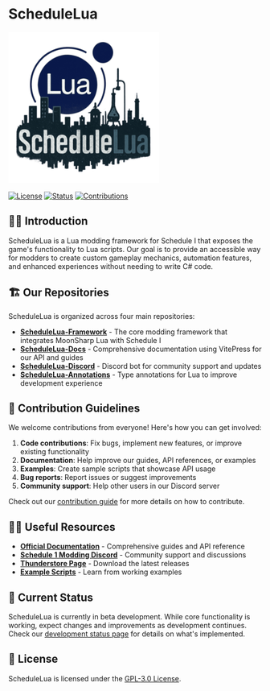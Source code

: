 # ScheduleLua

<img src="https://raw.githubusercontent.com/ScheduleLua/ScheduleLua-Framework/main/logo.png" alt="ScheduleLua Logo" width="300">

[![License](https://img.shields.io/badge/license-GPL--3.0-blue.svg)](https://github.com/ScheduleLua/ScheduleLua-Framework/blob/main/LICENSE)
[![Status](https://img.shields.io/badge/status-beta-orange.svg)](https://schedulelua.github.io/ScheduleLua-Docs/guide/development-status.html)
[![Contributions](https://img.shields.io/badge/contributions-welcome-brightgreen.svg)](https://schedulelua.github.io/ScheduleLua-Docs/guide/contributing.html)

## 🙋‍♀️ Introduction

ScheduleLua is a Lua modding framework for Schedule I that exposes the game's functionality to Lua scripts. Our goal is to provide an accessible way for modders to create custom gameplay mechanics, automation features, and enhanced experiences without needing to write C# code.

## 🏗️ Our Repositories

ScheduleLua is organized across four main repositories:

- **[ScheduleLua-Framework](https://github.com/ScheduleLua/ScheduleLua-Framework)** - The core modding framework that integrates MoonSharp Lua with Schedule I
- **[ScheduleLua-Docs](https://github.com/ScheduleLua/ScheduleLua-Docs)** - Comprehensive documentation using VitePress for our API and guides
- **[ScheduleLua-Discord](https://github.com/ScheduleLua/ScheduleLua-Discord)** - Discord bot for community support and updates
- **[ScheduleLua-Annotations](https://github.com/ScheduleLua/ScheduleLua-Annotations)** - Type annotations for Lua to improve development experience

## 🌈 Contribution Guidelines

We welcome contributions from everyone! Here's how you can get involved:

1. **Code contributions**: Fix bugs, implement new features, or improve existing functionality
2. **Documentation**: Help improve our guides, API references, or examples
3. **Examples**: Create sample scripts that showcase API usage
4. **Bug reports**: Report issues or suggest improvements
5. **Community support**: Help other users in our Discord server

Check out our [contribution guide](https://schedulelua.github.io/ScheduleLua-Docs/guide/contributing.html) for more details on how to contribute.

## 👩‍💻 Useful Resources

- **[Official Documentation](https://schedulelua.github.io/ScheduleLua-Docs/)** - Comprehensive guides and API reference
- **[Schedule 1 Modding Discord](https://discord.gg/schedulelua)** - Community support and discussions
- **[Thunderstore Page](https://thunderstore.io/c/schedule-i/p/ScheduleLua/ScheduleLua/)** - Download the latest releases
- **[Example Scripts](https://github.com/ScheduleLua/ScheduleLua-Framework/tree/main/Resources)** - Learn from working examples

## 🚀 Current Status

ScheduleLua is currently in beta development. While core functionality is working, expect changes and improvements as development continues. Check our [development status page](https://schedulelua.github.io/ScheduleLua-Docs/guide/development-status.html) for details on what's implemented.

## 📝 License

ScheduleLua is licensed under the [GPL-3.0 License](https://github.com/ScheduleLua/ScheduleLua-Framework/blob/main/LICENSE).
